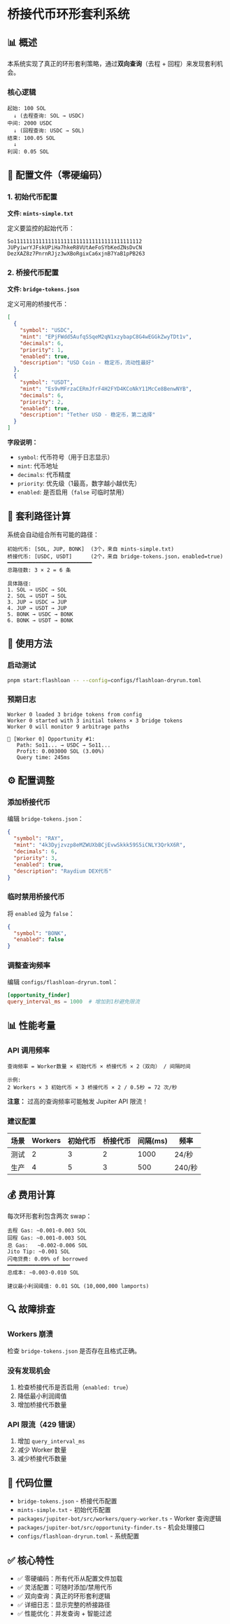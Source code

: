 # 桥接代币环形套利系统

## 📊 概述

本系统实现了真正的环形套利策略，通过**双向查询**（去程 + 回程）来发现套利机会。

### 核心逻辑

```
起始: 100 SOL
  ↓ (去程查询: SOL → USDC)
中间: 2000 USDC
  ↓ (回程查询: USDC → SOL)
结束: 100.05 SOL
  ↓
利润: 0.05 SOL
```

## 🔧 配置文件（零硬编码）

### 1. 初始代币配置

**文件: `mints-simple.txt`**

定义要监控的起始代币：

```
So11111111111111111111111111111111111111112
JUPyiwrYJFskUPiHa7hkeR8VUtAeFoSYbKedZNsDvCN
DezXAZ8z7PnrnRJjz3wXBoRgixCa6xjnB7YaB1pPB263
```

### 2. 桥接代币配置

**文件: `bridge-tokens.json`**

定义可用的桥接代币：

```json
[
  {
    "symbol": "USDC",
    "mint": "EPjFWdd5AufqSSqeM2qN1xzybapC8G4wEGGkZwyTDt1v",
    "decimals": 6,
    "priority": 1,
    "enabled": true,
    "description": "USD Coin - 稳定币，流动性最好"
  },
  {
    "symbol": "USDT",
    "mint": "Es9vMFrzaCERmJfrF4H2FYD4KCoNkY11McCe8BenwNYB",
    "decimals": 6,
    "priority": 2,
    "enabled": true,
    "description": "Tether USD - 稳定币，第二选择"
  }
]
```

**字段说明：**
- `symbol`: 代币符号（用于日志显示）
- `mint`: 代币地址
- `decimals`: 代币精度
- `priority`: 优先级（1最高，数字越小越优先）
- `enabled`: 是否启用（`false` 可临时禁用）

## 🎯 套利路径计算

系统会自动组合所有可能的路径：

```
初始代币: [SOL, JUP, BONK]  (3个，来自 mints-simple.txt)
桥接代币: [USDC, USDT]      (2个，来自 bridge-tokens.json，enabled=true)
━━━━━━━━━━━━━━━━━━━━━━━━━━━
总路径数: 3 × 2 = 6 条

具体路径:
1. SOL → USDC → SOL
2. SOL → USDT → SOL
3. JUP → USDC → JUP
4. JUP → USDT → JUP
5. BONK → USDC → BONK
6. BONK → USDT → BONK
```

## 🚀 使用方法

### 启动测试

```bash
pnpm start:flashloan -- --config=configs/flashloan-dryrun.toml
```

### 预期日志

```
Worker 0 loaded 3 bridge tokens from config
Worker 0 started with 3 initial tokens × 3 bridge tokens
Worker 0 will monitor 9 arbitrage paths

🎯 [Worker 0] Opportunity #1:
   Path: So11... → USDC → So11...
   Profit: 0.003000 SOL (3.00%)
   Query time: 245ms
```

## ⚙️ 配置调整

### 添加桥接代币

编辑 `bridge-tokens.json`：

```json
{
  "symbol": "RAY",
  "mint": "4k3Dyjzvzp8eMZWUXbBCjEvwSkkk59S5iCNLY3QrkX6R",
  "decimals": 6,
  "priority": 3,
  "enabled": true,
  "description": "Raydium DEX代币"
}
```

### 临时禁用桥接代币

将 `enabled` 设为 `false`：

```json
{
  "symbol": "BONK",
  "enabled": false
}
```

### 调整查询频率

编辑 `configs/flashloan-dryrun.toml`：

```toml
[opportunity_finder]
query_interval_ms = 1000  # 增加到1秒避免限流
```

## 📊 性能考量

### API 调用频率

```
查询频率 = Worker数量 × 初始代币 × 桥接代币 × 2（双向） / 间隔时间

示例:
2 Workers × 3 初始代币 × 3 桥接代币 × 2 / 0.5秒 = 72 次/秒
```

**注意：** 过高的查询频率可能触发 Jupiter API 限流！

### 建议配置

| 场景 | Workers | 初始代币 | 桥接代币 | 间隔(ms) | 频率 |
|------|---------|----------|----------|----------|------|
| 测试 | 2 | 3 | 2 | 1000 | 24/秒 |
| 生产 | 4 | 5 | 3 | 500 | 240/秒 |

## 💰 费用计算

每次环形套利包含两次 swap：

```
去程 Gas: ~0.001-0.003 SOL
回程 Gas: ~0.001-0.003 SOL
总 Gas:   ~0.002-0.006 SOL
Jito Tip: ~0.001 SOL
闪电贷费: 0.09% of borrowed
━━━━━━━━━━━━━━━━━━━━
总成本: ~0.003-0.010 SOL

建议最小利润阈值: 0.01 SOL (10,000,000 lamports)
```

## 🔍 故障排查

### Workers 崩溃

检查 `bridge-tokens.json` 是否存在且格式正确。

### 没有发现机会

1. 检查桥接代币是否启用（`enabled: true`）
2. 降低最小利润阈值
3. 增加桥接代币数量

### API 限流（429 错误）

1. 增加 `query_interval_ms`
2. 减少 Worker 数量
3. 减少桥接代币数量

## 📝 代码位置

- `bridge-tokens.json` - 桥接代币配置
- `mints-simple.txt` - 初始代币配置
- `packages/jupiter-bot/src/workers/query-worker.ts` - Worker 查询逻辑
- `packages/jupiter-bot/src/opportunity-finder.ts` - 机会处理接口
- `configs/flashloan-dryrun.toml` - 系统配置

## ✅ 核心特性

- ✅ 零硬编码：所有代币从配置文件加载
- ✅ 灵活配置：可随时添加/禁用代币
- ✅ 双向查询：真正的环形套利逻辑
- ✅ 详细日志：显示完整的桥接路径
- ✅ 性能优化：并发查询 + 智能过滤



